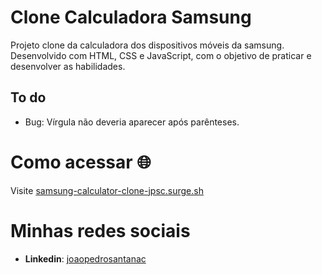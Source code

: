 # Clone Calculadora Samsung
Projeto clone da calculadora dos dispositivos móveis da samsung. Desenvolvido com HTML, CSS e JavaScript, com o objetivo de praticar e desenvolver as habilidades.

## To do
- Bug: Vírgula não deveria aparecer após parênteses.

# Como acessar :globe_with_meridians:
Visite [samsung-calculator-clone-jpsc.surge.sh](https://samsung-calculator-clone-jpsc.surge.sh/)

# Minhas redes sociais
- **Linkedin**: [joaopedrosantanac](https://www.linkedin.com/in/joaopedrosantanac/)
